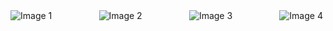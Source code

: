 <div style="width: 500px; height: 200px; display: flex; flex-wrap: wrap; justify-content: space-between;">
  <img src="https://github.com/Paz1Ws/billboard/assets/142619752/4f00384e-432b-42f2-b252-ffd6fc4e840d" alt="Image 1">
  <img src="https://github.com/Paz1Ws/billboard/assets/142619752/30d3825f-b198-4a1f-9319-8bd0d93d7859" alt="Image 2">
  <img src="https://github.com/Paz1Ws/billboard/assets/142619752/75b7ef33-4a82-4c99-8668-3428ea6e531b" alt="Image 3">
  <img src="https://github.com/Paz1Ws/billboard/assets/142619752/352bdf18-78e1-4558-8a5b-5e656166b301" alt="Image 4">
</div>

